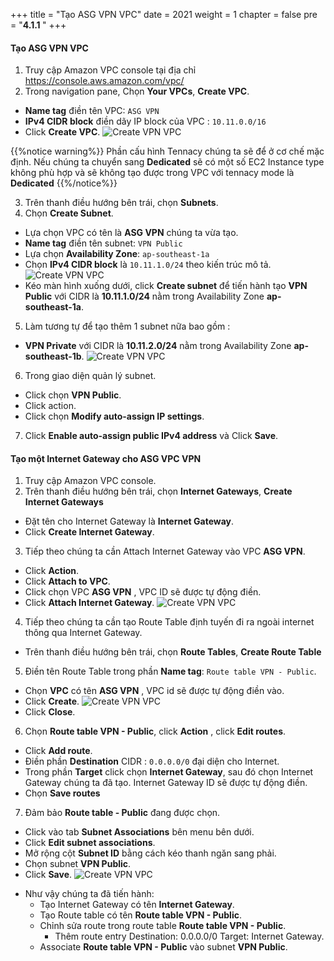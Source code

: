 +++
title = "Tạo ASG VPN VPC"
date = 2021
weight = 1
chapter = false
pre = "<b>4.1.1 </b>"
+++

 
#### Tạo ASG VPN VPC 

1. Truy cập Amazon VPC console tại địa chỉ https://console.aws.amazon.com/vpc/
2. Trong navigation pane, Chọn **Your VPCs**, **Create VPC**.
  + **Name tag** điền tên VPC: `ASG VPN`
  + **IPv4 CIDR block** điền dãy IP block của VPC : `10.11.0.0/16`
  + Click **Create VPC**.
![Create VPN VPC](/images/vpn/create-asgvpn.png?width=90pc)

{{%notice warning%}}
Phần cấu hình Tennacy chúng ta sẽ để ở cơ chế mặc định. Nếu chúng ta chuyển sang **Dedicated**  sẽ có một số EC2 Instance type không phù hợp và sẽ không tạo được trong VPC với tennacy mode là **Dedicated**
{{%/notice%}}

3. Trên thanh điều hướng bên trái, chọn **Subnets**.
4. Chọn **Create Subnet**.
  + Lựa chọn VPC có tên là **ASG VPN** chúng ta vừa tạo.
  + **Name tag** điền tên subnet: `VPN Public`
  + Lựa chọn **Availability Zone**: `ap-southeast-1a`
  + Chọn **IPv4 CIDR block** là `10.11.1.0/24` theo kiến trúc mô tả.
![Create VPN VPC](/images/vpn/create-asgvpn2.png?width=90pc)
  + Kéo màn hình xuống dưới, click **Create subnet** để tiến hành tạo **VPN Public** với CIDR là **10.11.1.0/24** nằm trong Availability Zone **ap-southeast-1a**.

5. Làm tương tự để tạo thêm 1 subnet nữa bao gồm :
  + **VPN Private** với CIDR là **10.11.2.0/24** nằm trong Availability Zone **ap-southeast-1b**.
![Create VPN VPC](/images/vpn/create-asgvpn3.png?width=90pc)

6. Trong giao diện quản lý subnet. 
  + Click chọn **VPN Public**.
  + Click action.
  + Click chọn **Modify auto-assign IP settings**.
7. Click **Enable auto-assign public IPv4 address** và Click **Save**.

#### Tạo một Internet Gateway cho ASG VPC VPN

1. Truy cập Amazon VPC console.
2. Trên thanh điều hướng bên trái, chọn **Internet Gateways**, **Create Internet Gateways**
  + Đặt tên cho Internet Gateway là **Internet Gateway**.
  + Click **Create Internet Gateway**.
3. Tiếp theo chúng ta cần Attach Internet Gateway vào VPC **ASG VPN**. 
  + Click **Action**.
  + Click **Attach to VPC**.
  + Click chọn VPC **ASG VPN** , VPC ID sẽ được tự động điền.
  + Click **Attach Internet Gateway**.
![Create VPN VPC](/images/vpn/create-asgvpn4.png?width=90pc)

4. Tiếp theo chúng ta cần tạo Route Table định tuyến đi ra ngoài internet thông qua Internet Gateway.
  + Trên thanh điều hướng bên trái, chọn **Route Tables**, **Create Route Table**

5. Điền tên Route Table trong phần **Name tag**: `Route table VPN - Public`.
  + Chọn **VPC** có tên **ASG VPN** , VPC id sẽ được tự động điền vào.
  + Click **Create**. 
![Create VPN VPC](/images/vpn/create-asgvpn5.png?width=90pc)
  + Click **Close**.

6. Chọn **Route table VPN - Public**, click **Action** , click **Edit routes**.

  + Click **Add route**.
  + Điền phần **Destination** CIDR : `0.0.0.0/0` đại diện cho Internet.
  + Trong phần **Target** click chọn **Internet Gateway**, sau đó chọn Internet Gateway chúng ta đã tạo. Internet Gateway ID sẽ được tự động điền.
  + Chọn **Save routes**

7. Đảm bảo **Route table - Public** đang được chọn.
  + Click vào tab **Subnet Associations** bên menu bên dưới.
  + Click **Edit subnet associations**.
  + Mở rộng cột **Subnet ID** bằng cách kéo thanh ngăn sang phải.
  + Chọn subnet **VPN Public**.
  + Click **Save**.
![Create VPN VPC](/images/vpn/create-asgvpn6.png?width=90pc)

* Như vậy chúng ta đã tiến hành:
  + Tạo Internet Gateway có tên **Internet Gateway**.
  + Tạo Route table có tên **Route table VPN - Public**.
  + Chỉnh sửa route trong route table **Route table VPN - Public**.
    + Thêm route entry Destination: 0.0.0.0/0 Target: Internet Gateway.
  + Associate **Route table VPN - Public** vào subnet **VPN Public**.
